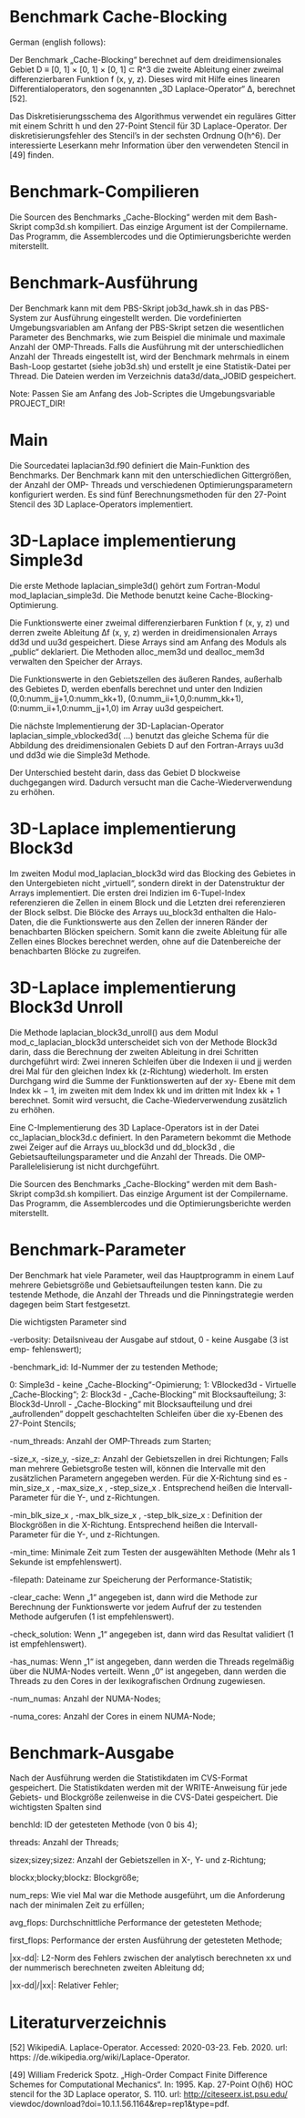  Benchmark Cache-Blocking
=
German (english follows):

Der Benchmark „Cache-Blocking“ berechnet auf dem dreidimensionales Gebiet D ≡
[0, 1] × [0, 1] × [0, 1] ⊂ R^3 die zweite Ableitung einer zweimal differenzierbaren 
Funktion f (x, y, z). Dieses wird mit Hilfe eines linearen Differentialoperators, 
den sogenannten „3D Laplace-Operator“ ∆, berechnet [52].

Das Diskretisierungsschema des Algorithmus verwendet ein reguläres Gitter mit einem
Schritt h und den 27-Point Stencil für 3D Laplace-Operator. Der diskretisierungsfehler
des Stencil’s in der sechsten Ordnung O(h^6). Der interessierte Leserkann mehr
Information über den verwendeten Stencil in [49] finden.

Benchmark-Compilieren
=
Die Sourcen des Benchmarks „Cache-Blocking“ werden mit dem Bash-Skript comp3d.sh
kompiliert. Das einzige Argument ist der Compilername. Das Programm, die Assemblercodes
und die Optimierungsberichte werden miterstellt.

Benchmark-Ausführung
=
Der Benchmark kann mit dem PBS-Skript job3d_hawk.sh in das PBS-System zur
Ausführung eingestellt werden. Die vordefinierten Umgebungsvariablen am Anfang
der PBS-Skript setzen die wesentlichen Parameter des Benchmarks, wie zum Beispiel
die minimale und maximale Anzahl der OMP-Threads. Falls die Ausführung mit der
unterschiedlichen Anzahl der Threads eingestellt ist, wird der Benchmark mehrmals
in einem Bash-Loop gestartet (siehe job3d.sh) und erstellt je eine Statistik-Datei
per Thread. Die Dateien werden im Verzeichnis data3d/data_JOBID gespeichert. 

Note: Passen Sie am Anfang des Job-Scriptes die Umgebungsvariable PROJECT_DIR!

Main
=
Die Sourcedatei laplacian3d.f90 definiert die Main-Funktion des Benchmarks.
Der Benchmark kann mit den unterschiedlichen Gittergrößen, der Anzahl der OMP-
Threads und verschiedenen Optimierungsparametern konfiguriert werden. Es sind
fünf Berechnungsmethoden für den 27-Point Stencil des 3D Laplace-Operators 
implementiert.

3D-Laplace implementierung Simple3d
=

Die erste Methode laplacian_simple3d() gehört zum Fortran-Modul mod_laplacian_simple3d.
Die Methode benutzt keine Cache-Blocking-Optimierung.

Die Funktionswerte einer zweimal differenzierbaren Funktion f (x, y, z) und derren
zweite Ableitung ∆f (x, y, z) werden in dreidimensionalen Arrays dd3d und uu3d
gespeichert. Diese Arrays sind am Anfang des Moduls als „public“ deklariert. Die
Methoden alloc_mem3d und dealloc_mem3d verwalten den Speicher der Arrays.

Die Funktionswerte in den Gebietszellen des äußeren Randes, außerhalb des Gebietes
D, werden ebenfalls berechnet und unter den Indizien (0,0:numm_jj+1,0:numm_kk+1),
(0:numm_ii+1,0,0:numm_kk+1), (0:numm_ii+1,0:numm_jj+1,0) im Array uu3d gespeichert.

Die nächste Implementierung der 3D-Laplacian-Operator laplacian_simple_vblocked3d(
...) benutzt das gleiche Schema für die Abbildung des dreidimensionalen Gebiets D
auf den Fortran-Arrays uu3d und dd3d wie die Simple3d Methode.

Der Unterschied besteht darin, dass das Gebiet D blockweise duchgegangen wird.
Dadurch versucht man die Cache-Wiederverwendung zu erhöhen.

3D-Laplace implementierung Block3d
=

Im zweiten Modul mod_laplacian_block3d wird das Blocking des Gebietes in den Untergebieten 
nicht „virtuell“, sondern direkt in der Datenstruktur der Arrays implementiert.
Die ersten drei Indizien im 6-Tupel-Index referenzieren die Zellen in einem Block und
die Letzten drei referenzieren der Block selbst. Die Blöcke des Arrays uu_block3d
enthalten die Halo-Daten, die die Funktionswerte aus den Zellen der inneren Ränder
der benachbarten Blöcken speichern. Somit kann die zweite Ableitung für alle Zellen
eines Blockes berechnet werden, ohne auf die Datenbereiche der benachbarten Blöcke
zu zugreifen.


3D-Laplace implementierung Block3d Unroll
=

Die  Methode laplacian_block3d_unroll() aus dem Modul mod_c_laplacian_block3d
unterscheidet sich von der Methode Block3d darin, dass die Berechnung der
zweiten Ableitung in drei Schritten durchgeführt wird: Zwei inneren Schleifen über
die Indexen ii und jj werden drei Mal für den gleichen Index kk (z-Richtung)
wiederholt. Im ersten Durchgang wird die Summe der Funktionswerten auf der xy-
Ebene mit dem Index kk − 1, im zweiten mit dem Index kk und im dritten mit Index
kk + 1 berechnet. Somit wird versucht, die Cache-Wiederverwendung zusätzlich zu
erhöhen.

Eine C-Implementierung des 3D Laplace-Operators ist in der Datei cc_laplacian_block3d.c
definiert. In den Parametern bekommt die Methode zwei Zeiger auf die Arrays uu_block3d
und dd_block3d , die Gebietsaufteilungsparameter und die Anzahl der
Threads. Die OMP-Parallelelisierung ist nicht durchgeführt.

Die Sourcen des Benchmarks „Cache-Blocking“ werden mit dem Bash-Skript comp3d.sh
kompiliert. Das einzige Argument ist der Compilername. Das Programm, 
die Assemblercodes und die Optimierungsberichte werden miterstellt.

Benchmark-Parameter
=

Der Benchmark hat viele Parameter, weil das Hauptprogramm in einem Lauf mehrere
Gebietsgröße und Gebietsaufteilungen testen kann. Die zu testende Methode, die
Anzahl der Threads und die Pinningstrategie werden dagegen beim Start festgesetzt.

Die wichtigsten Parameter sind

-verbosity: Detailsniveau der Ausgabe auf stdout, 0 - keine Ausgabe (3 ist emp-
fehlenswert);

-benchmark_id: Id-Nummer der zu testenden Methode;

0: Simple3d - keine „Cache-Blocking“-Opimierung;
1: VBlocked3d - Virtuelle „Cache-Blocking“;
2: Block3d - „Cache-Blocking“ mit Blocksaufteilung;
3: Block3d-Unroll - „Cache-Blocking“ mit Blocksaufteilung und drei „aufrollenden“
doppelt geschachtelten Schleifen über die xy-Ebenen des 27-Point Stencils;

-num_threads: Anzahl der OMP-Threads zum Starten;

-size_x, -size_y, -size_z: Anzahl der Gebietszellen in drei Richtungen; Falls man
mehrere Gebietsgroße testen will, können die Intervalle mit den zusätzlichen
Parametern angegeben werden. Für die X-Richtung sind es -min_size_x ,
-max_size_x , -step_size_x . Entsprechend heißen die Intervall-Parameter
für die Y-, und z-Richtungen.

-min_blk_size_x , -max_blk_size_x , -step_blk_size_x : Definition der Blockgrößen
in die X-Richtung. Entsprechend heißen die Intervall-Parameter für die
Y-, und z-Richtungen.

-min_time: Minimale Zeit zum Testen der ausgewählten Methode (Mehr als 1 Sekunde
ist empfehlenswert).

-filepath: Dateiname zur Speicherung der Performance-Statistik;

-clear_cache: Wenn „1“ angegeben ist, dann wird die Methode zur Berechnung der
Funktionswerte vor jedem Aufruf der zu testenden Methode aufgerufen (1 ist
empfehlenswert).

-check_solution: Wenn „1“ angegeben ist, dann wird das Resultat validiert (1 ist
empfehlenswert).

-has_numas: Wenn „1“ ist angegeben, dann werden die Threads regelmäßig über die
NUMA-Nodes verteilt. Wenn „0“ ist angegeben, dann werden die Threads zu
den Cores in der lexikografischen Ordnung zugewiesen.


-num_numas: Anzahl der NUMA-Nodes;

-numa_cores: Anzahl der Cores in einem NUMA-Node;


Benchmark-Ausgabe
=

Nach der Ausführung werden die Statistikdaten im CVS-Format gespeichert. Die
Statistikdaten werden mit der WRITE-Anweisung für jede Gebiets- und Blockgröße
zeilenweise in die CVS-Datei gespeichert. Die wichtigsten Spalten sind

benchId: ID der getesteten Methode (von 0 bis 4);

threads: Anzahl der Threads;

sizex;sizey;sizez: Anzahl der Gebietszellen in X-, Y- und z-Richtung;

blockx;blocky;blockz: Blockgröße;

num_reps: Wie viel Mal war die Methode ausgeführt, um die Anforderung nach der
minimalen Zeit zu erfüllen;

avg_flops: Durchschnittliche Performance der getesteten Methode;

first_flops: Performance der ersten Ausführung der getesteten Methode;

|xx-dd|: L2-Norm des Fehlers zwischen der analytisch berechneten xx und der 
nummerisch berechneten zweiten Ableitung dd;

|xx-dd|/|xx|: Relativer Fehler;


Literaturverzeichnis
=

[52] WikipediA. Laplace-Operator. Accessed: 2020-03-23. Feb. 2020. url: https:
//de.wikipedia.org/wiki/Laplace-Operator.

[49] William Frederick Spotz. „High-Order Compact Finite Difference Schemes for
Computational Mechanics“. In: 1995. Kap. 27-Point O(h6) HOC stencil for
the 3D Laplace operator, S. 110. url: http://citeseerx.ist.psu.edu/
viewdoc/download?doi=10.1.1.56.1164&rep=rep1&type=pdf.
